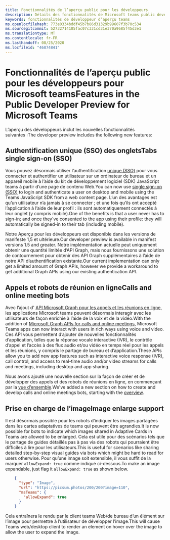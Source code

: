 ```yaml
---
title: Fonctionnalités de l’aperçu public pour les développeurs
description: Détails des fonctionnalités de Microsoft teams public developer preview
keywords: fonctionnalités de développeur d’aperçu teams
ms.openlocfilehash: 773e0334bddf45b7b86d31329b99607f3b70c534
ms.sourcegitcommit: 52732714105fac07c331cd31e370a9685f45d3e1
ms.translationtype: MT
ms.contentlocale: fr-FR
ms.lasthandoff: 08/25/2020
ms.locfileid: "46874841"
---
```

# <a name="features-in-the-public-developer-preview-for-microsoft-teams"></a><span data-ttu-id="1f448-104">Fonctionnalités de l’aperçu public pour les développeurs pour Microsoft teams</span><span class="sxs-lookup"><span data-stu-id="1f448-104">Features in the Public Developer Preview for Microsoft Teams</span></span>

<span data-ttu-id="1f448-105">L’aperçu des développeurs inclut les nouvelles fonctionnalités suivantes :</span><span class="sxs-lookup"><span data-stu-id="1f448-105">The developer preview includes the following new features:</span></span>

## <a name="tabs-single-sign-on-sso"></a><span data-ttu-id="1f448-106">Authentification unique (SSO) des onglets</span><span class="sxs-lookup"><span data-stu-id="1f448-106">Tabs single sign-on (SSO)</span></span>

<span data-ttu-id="1f448-107">Vous pouvez désormais utiliser l’authentification [unique (SSO)](~/tabs/how-to/authentication/auth-aad-sso.md) pour vous connecter et authentifier un utilisateur sur un ordinateur de bureau et un appareil mobile à l’aide du kit de développement logiciel (SDK) JavaScript teams à partir d’une page de contenu Web.</span><span class="sxs-lookup"><span data-stu-id="1f448-107">You can now use [single sign-on (SSO)](~/tabs/how-to/authentication/auth-aad-sso.md) to login and authenticate a user on desktop and mobile using the Teams JavaScript SDK from a web content page.</span></span> <span data-ttu-id="1f448-108">L’un des avantages est qu’un utilisateur n’a jamais à se connecter ; et une fois qu’ils ont accepté l’application à l’aide de leur profil : ils sont automatiquement connectés à leur onglet (y compris mobile).</span><span class="sxs-lookup"><span data-stu-id="1f448-108">One of the benefits is that a user never has to sign-in; and once they've consented to the app using their profile: they will automatically be signed-in to their tab (including mobile).</span></span>

<span data-ttu-id="1f448-109">Notre Aperçu pour les développeurs est disponible dans les versions de manifeste 1,5 et ultérieure.</span><span class="sxs-lookup"><span data-stu-id="1f448-109">Our developer preview is available in manifest versions 1.5 and greater.</span></span> <span data-ttu-id="1f448-110">Notre implémentation actuelle peut uniquement obtenir une quantité limitée d’API Graph, mais nous fournissons une solution de contournement pour obtenir des API Graph supplémentaires à l’aide de notre API d’authentification existante.</span><span class="sxs-lookup"><span data-stu-id="1f448-110">Our current implementation can only get a limited amount of Graph APIs, however we provide a workaround to get additional Graph APIs using our existing authentication API.</span></span>

## <a name="calls-and-online-meeting-bots"></a><span data-ttu-id="1f448-111">Appels et robots de réunion en ligne</span><span class="sxs-lookup"><span data-stu-id="1f448-111">Calls and online meeting bots</span></span>

<span data-ttu-id="1f448-112">Avec l’ajout d' [API Microsoft Graph pour les appels et les réunions en ligne](/graph/api/resources/communications-api-overview?view=graph-rest-beta), les applications Microsoft teams peuvent désormais interagir avec les utilisateurs de façon enrichie à l’aide de la voix et de la vidéo.</span><span class="sxs-lookup"><span data-stu-id="1f448-112">With the addition of [Microsoft Graph APIs for calls and online meetings](/graph/api/resources/communications-api-overview?view=graph-rest-beta), Microsoft Teams apps can now interact with users in rich ways using voice and video.</span></span> <span data-ttu-id="1f448-113">Ces API vous permettent d’ajouter de nouvelles fonctionnalités d’application, telles que la réponse vocale interactive (IVR), le contrôle d’appel et l’accès à des flux audio et/ou vidéo en temps réel pour les appels et les réunions, y compris le partage de bureau et d’application.</span><span class="sxs-lookup"><span data-stu-id="1f448-113">These APIs allow you to add new app features such as interactive voice response (IVR), call control, and access to real-time audio and/or video streams for calls and meetings, including desktop and app sharing.</span></span>

<span data-ttu-id="1f448-114">Nous avons ajouté une nouvelle section sur la façon de créer et de développer des appels et des robots de réunions en ligne, en commençant par la [vue d’ensemble](~/bots/calls-and-meetings/calls-meetings-bots-overview.md).</span><span class="sxs-lookup"><span data-stu-id="1f448-114">We've added a new section on how to create and develop calls and online meetings bots, starting with the [overview](~/bots/calls-and-meetings/calls-meetings-bots-overview.md).</span></span>

## <a name="image-enlarge-support"></a><span data-ttu-id="1f448-115">Prise en charge de l’image</span><span class="sxs-lookup"><span data-stu-id="1f448-115">Image enlarge support</span></span>

<span data-ttu-id="1f448-116">Il est désormais possible pour les robots d’indiquer les images partagées dans les cartes adaptatives de teams qui peuvent être agrandies.</span><span class="sxs-lookup"><span data-stu-id="1f448-116">It is now possible for bots to indicate which images shared in Adaptive Cards in Teams are allowed to be enlarged.</span></span> <span data-ttu-id="1f448-117">Cela est utile pour des scénarios tels que le partage de guides détaillés pas à pas via des robots qui pourraient être difficiles à lire pour les utilisateurs.</span><span class="sxs-lookup"><span data-stu-id="1f448-117">This is useful for scenarios like sharing detailed step-by-step visual guides via bots which might be hard to read for users otherwise.</span></span> <span data-ttu-id="1f448-118">Pour qu’une image soit extensible, il vous suffit de la marquer `allowExpand: true` comme indiqué ci-dessous.</span><span class="sxs-lookup"><span data-stu-id="1f448-118">To make an image expandable, just flag it `allowExpand: true` as shown below.</span></span>

```json
    {
      "type": "Image",
      "url": "https://picsum.photos/200/200?image=110",
      "msTeams": {
        "allowExpand": true
      }
    }
```
<span data-ttu-id="1f448-119">Cela entraînera le rendu par le client teams Web/de bureau d’un élément sur l’image pour permettre à l’utilisateur de développer l’image.</span><span class="sxs-lookup"><span data-stu-id="1f448-119">This will cause Teams web/desktop client to render an element on hover over the image to allow the user to expand the image.</span></span>

